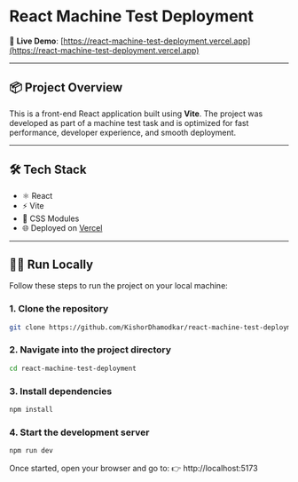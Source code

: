 # React Machine Test Deployment

🚀 **Live Demo**: [https://react-machine-test-deployment.vercel.app](https://react-machine-test-deployment.vercel.app)

---

## 📦 Project Overview

This is a front-end React application built using **Vite**. The project was developed as part of a machine test task and is optimized for fast performance, developer experience, and smooth deployment.

---

## 🛠️ Tech Stack

- ⚛️ React
- ⚡ Vite
- 💅 CSS Modules
- 🌐 Deployed on [Vercel](https://vercel.com)

---

## 🧑‍💻 Run Locally

Follow these steps to run the project on your local machine:

### 1. Clone the repository

```bash
git clone https://github.com/KishorDhamodkar/react-machine-test-deployment.git
```
### 2. Navigate into the project directory
```bash
cd react-machine-test-deployment
```

### 3. Install dependencies
```bash
npm install
```

### 4. Start the development server
```bash
npm run dev
```
Once started, open your browser and go to:
👉 http://localhost:5173

